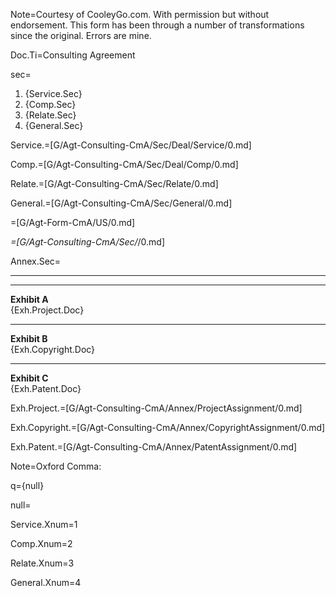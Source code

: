Note=Courtesy of CooleyGo.com. With permission but without endorsement. This form has been through a number of transformations since the  original.  Errors are mine. 

Doc.Ti=Consulting Agreement

sec=<ol><li>{Service.Sec}<li>{Comp.Sec}<li>{Relate.Sec}<li>{General.Sec}</ol>

Service.=[G/Agt-Consulting-CmA/Sec/Deal/Service/0.md]

Comp.=[G/Agt-Consulting-CmA/Sec/Deal/Comp/0.md]

Relate.=[G/Agt-Consulting-CmA/Sec/Relate/0.md]

General.=[G/Agt-Consulting-CmA/Sec/General/0.md]

=[G/Agt-Form-CmA/US/0.md]

_=[G/Agt-Consulting-CmA/Sec/_/0.md]

Annex.Sec=<hr><hr><b>Exhibit A</b><br>{Exh.Project.Doc}<hr><b>Exhibit B</b><br>{Exh.Copyright.Doc}<hr><b>Exhibit C</b><br>{Exh.Patent.Doc}

Exh.Project.=[G/Agt-Consulting-CmA/Annex/ProjectAssignment/0.md] 

Exh.Copyright.=[G/Agt-Consulting-CmA/Annex/CopyrightAssignment/0.md] 

Exh.Patent.=[G/Agt-Consulting-CmA/Annex/PatentAssignment/0.md] 

Note=Oxford Comma:

q={null}

null=<b></b>

Service.Xnum=1

Comp.Xnum=2

Relate.Xnum=3

General.Xnum=4
